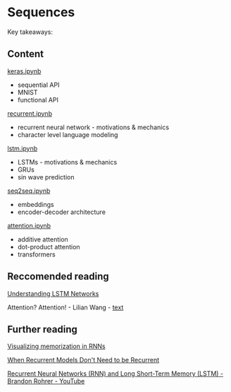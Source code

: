 # Sequences

Key takeaways:


## Content

[keras.ipynb](https://github.com/ADGEfficiency/teaching-monolith/blob/master/sequences/keras.ipynb)
- sequential API
- MNIST
- functional API

[recurrent.ipynb](https://github.com/ADGEfficiency/teaching-monolith/blob/master/sequences/recurrent.ipynb)
- recurrent neural network - motivations & mechanics
- character level language modeling

[lstm.ipynb](https://github.com/ADGEfficiency/teaching-monolith/blob/master/sequences/lstm.ipynb)
- LSTMs - motivations & mechanics
- GRUs
- sin wave prediction

[seq2seq.ipynb](https://github.com/ADGEfficiency/teaching-monolith/blob/master/sequences/seq2seq.ipynb)
- embeddings
- encoder-decoder architecture

[attention.ipynb](https://github.com/ADGEfficiency/teaching-monolith/blob/master/sequences/attention.ipynb)
- additive attention
- dot-product attention
- transformers


## Reccomended reading

[Understanding LSTM Networks](https://colah.github.io/posts/2015-08-Understanding-LSTMs/)

Attention? Attention! - Lilian Wang - [text](https://lilianweng.github.io/lil-log/2018/06/24/attention-attention.html)

## Further reading

[Visualizing memorization in RNNs](https://distill.pub/2019/memorization-in-rnns/)

[When Recurrent Models Don't Need to be Recurrent](https://bair.berkeley.edu/blog/2018/08/06/recurrent/)

[Recurrent Neural Networks (RNN) and Long Short-Term Memory (LSTM) - Brandon Rohrer - YouTube](https://youtu.be/WCUNPb-5EYI)